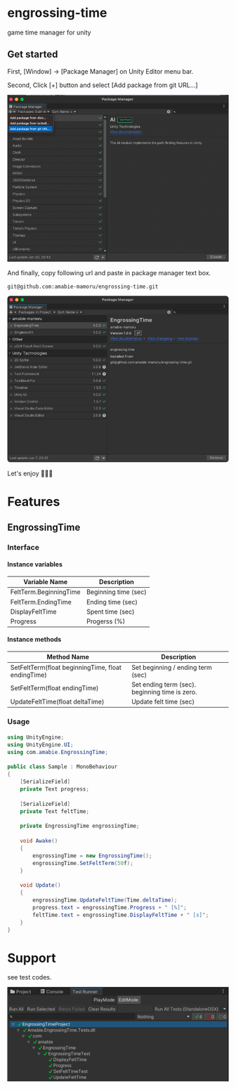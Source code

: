 # engrossing-time

game time manager for unity

## Get started

First, [Window] -> [Package Manager] on Unity Editor menu bar.

Second, Click [+] button and select [Add package from git URL...]

![](./Documentation~/images/add-package-from-git-url.png)

And finally, copy following url and paste in package manager text box.

```
git@github.com:amabie-mamoru/engrossing-time.git
```

![](./Documentation~/images/imported-this-module.png)

Let's enjoy 🧜🏼‍♂️

# Features

## EngrossingTime

### Interface

#### Instance variables

Variable Name | Description
--- | ---
FeltTerm.BeginningTime | Beginning time (sec)
FeltTerm.EndingTime | Ending time (sec)
DisplayFeltTime | Spent time (sec)
Progress | Progerss (%)

#### Instance methods

Method Name | Description
--- | ---
SetFeltTerm(float beginningTime, float endingTime) | Set beginning / ending term (sec)
SetFeltTerm(float endingTime) | Set ending term (sec). beginning time is zero.
UpdateFeltTime(float deltaTime) | Update felt time (sec)

### Usage
```cs
using UnityEngine;
using UnityEngine.UI;
using com.amabie.EngrossingTime;

public class Sample : MonoBehaviour
{
    [SerializeField]
    private Text progress;

    [SerializeField]
    private Text feltTime;

    private EngrossingTime engrossingTime;

    void Awake()
    {
        engrossingTime = new EngrossingTime();
        engrossingTime.SetFeltTerm(50f);
    }

    void Update()
    {
        engrossingTime.UpdateFeltTime(Time.deltaTime);
        progress.text = engrossingTime.Progress + " [%]";
        feltTime.text = engrossingTime.DisplayFeltTime + " [s]";
    }
}
```

# Support

see test codes.

![](./Documentation~/images/test-all-green.png)

